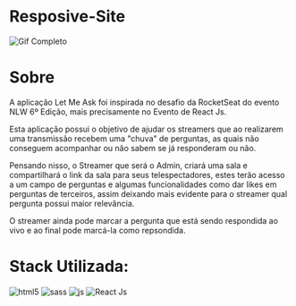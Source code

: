 # Resposive-Site

![Gif Completo](https://user-images.githubusercontent.com/95001642/161111083-7d43f252-1df1-4f72-860f-f4c6b42d2b6b.gif)


<h1>Sobre</h1>
<p>A aplicação Let Me Ask foi inspirada no desafio da RocketSeat do evento NLW 6º Edição, mais precisamente no Evento de React Js.</p>
<p>Esta aplicação possui o objetivo de ajudar os streamers que ao realizarem uma transmissão recebem uma "chuva" de perguntas, as quais não conseguem acompanhar ou não sabem se já responderam ou não.</p> 
<p>Pensando nisso, o Streamer que será o Admin, criará uma sala e compartilhará o link da sala para seus telespectadores, estes terão acesso a um campo de perguntas e algumas funcionalidades como dar likes em perguntas de terceiros, assim deixando mais evidente para o streamer qual pergunta possui maior relevância.</p> 
<p>O streamer ainda pode marcar a pergunta que está sendo respondida ao vivo e ao final pode marcá-la como repsondida.</p>

<h1>Stack Utilizada:</h1>
<div style='display: inline_block'>
  <img align='center' alt='html5' src='https://img.shields.io/badge/HTML5-E34F26?style=for-the-badge&logo=html5&logoColor=white' />
  <img align='center' alt='sass' src='https://img.shields.io/badge/Sass-CC6699?style=for-the-badge&logo=sass&logoColor=white' />
  <img align='center' alt='js' src='https://img.shields.io/badge/JavaScript-F7DF1E?style=for-the-badge&logo=javascript&logoColor=black' />
  <img align='center' alt='React Js' src='https://img.shields.io/badge/React-20232A?style=for-the-badge&logo=react&logoColor=61DAFB' />
</div>
